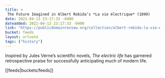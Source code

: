 ```yaml
---
title: > 
 The Future Imagined in Albert Robida’s *La vie électrique* (1890)
date: 2022-04-13 23:17:33 -0400
dateadded: 2022-04-13 23:17:33 -0400
link: "https://publicdomainreview.org/collection/albert-robida-la-vie-electrique"
bucket: feeds
layout: urlnote
tags: ["history"]
--- 
```

Inspired by Jules Verne’s scientific novels, *The electric life* has garnered retrospective praise for successfully anticipating much of modern life. 
 <!-- end excerpt --> 
<div class='bucket'>[[feeds|buckets/feeds]]</div> 
